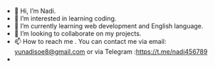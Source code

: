 - 👋 Hi, I’m Nadi.
- 👀 I’m interested in learning coding.
- 🌱 I’m currently learning web development and English language.
- 💞️ I’m looking to collaborate on my projects.
- 📫 How to reach me . You can contact me via email: yunadisoe8@gmail.com or via Telegram  :https://t.me/nadi456789
- 

<!---
nadi4567/nadi4567 is a ✨ special ✨ repository because its `README.md` (this file) appears on your GitHub profile.
You can click the Preview link to take a look at your changes.
--->
